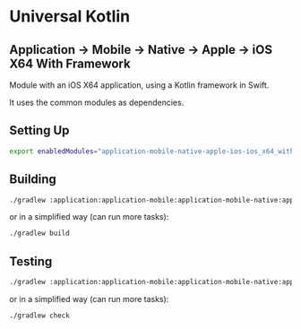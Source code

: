 # Universal Kotlin

## Application -> Mobile -> Native -> Apple -> iOS X64 With Framework

Module with an iOS X64 application, using a Kotlin framework in Swift.

It uses the common modules as dependencies.

<!--
## Screenshot

## Architecture

### Targets

### Source Sets
-->

## Setting Up

```bash
export enabledModules="application-mobile-native-apple-ios-ios_x64_with_framework"
```

## Building

```bash
./gradlew :application:application-mobile:application-mobile-native:application-mobile-native-apple:application-mobile-native-apple-ios:application-mobile-native-apple-ios-ios_x64_with_framework:build
```

or in a simplified way (can run more tasks):

```bash
./gradlew build
```

## Testing

```bash
./gradlew :application:application-mobile:application-mobile-native:application-mobile-native-apple:application-mobile-native-apple-ios:application-mobile-native-apple-ios-ios_x64_with_framework:check
```

or in a simplified way (can run more tasks):

```bash
./gradlew check
```

<!-- Fix documentation
## Running
-->
